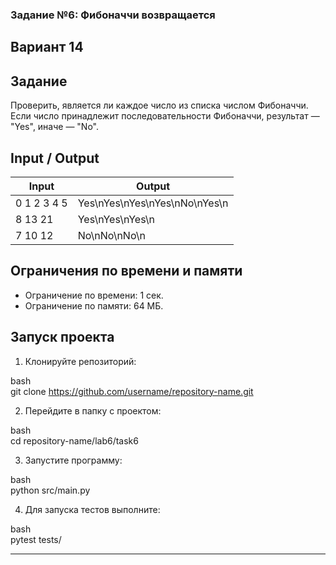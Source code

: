 ### Задание №6: Фибоначчи возвращается   
## Вариант 14   
 
## Задание   
Проверить, является ли каждое число из списка числом Фибоначчи. Если число принадлежит последовательности Фибоначчи, результат — "Yes", иначе — "No".   
 
## Input / Output   
 
| Input        | Output   |   
|--------------|----------|   
| 0 1 2 3 4 5  | Yes\nYes\nYes\nYes\nNo\nYes\n |   
| 8 13 21      | Yes\nYes\nYes\n |   
| 7 10 12      | No\nNo\nNo\n |   
 
## Ограничения по времени и памяти   
 
- Ограничение по времени: 1 сек.   
- Ограничение по памяти: 64 МБ.   
 
## Запуск проекта   
 
1. Клонируйте репозиторий:   
   
bash   
   git clone https://github.com/username/repository-name.git   
   
   
 
2. Перейдите в папку с проектом:   
   
bash   
   cd repository-name/lab6/task6   
   
   
 
3. Запустите программу:   
   
bash   
   python src/main.py   
   
   
 
4. Для запуска тестов выполните:   
   
bash   
   pytest tests/   
   
   
 
--- 